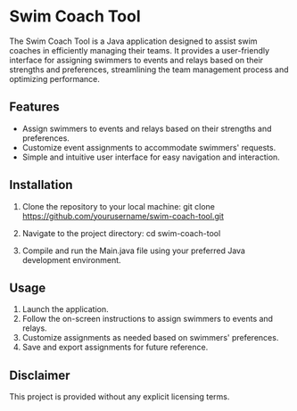 # Swim Coach Tool

The Swim Coach Tool is a Java application designed to assist swim coaches in efficiently managing their teams. It provides a user-friendly interface for assigning swimmers to events and relays based on their strengths and preferences, streamlining the team management process and optimizing performance.

## Features

- Assign swimmers to events and relays based on their strengths and preferences.
- Customize event assignments to accommodate swimmers' requests.
- Simple and intuitive user interface for easy navigation and interaction.

## Installation

1. Clone the repository to your local machine:
   git clone https://github.com/yourusername/swim-coach-tool.git

2. Navigate to the project directory: cd swim-coach-tool


3. Compile and run the Main.java file using your preferred Java development environment.

## Usage

1. Launch the application.
2. Follow the on-screen instructions to assign swimmers to events and relays.
3. Customize assignments as needed based on swimmers' preferences.
4. Save and export assignments for future reference.

## Disclaimer

This project is provided without any explicit licensing terms.
